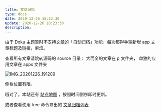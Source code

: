 ```yaml
---
title: 文章归档
type: docs
date: 2020-12-26 18:23:30
update: 2020-12-26 18:23:30
description:
---
```


由于 Doku 主题暂时不支持文章的「自动归档」功能，每次都得手输新增 app 文章标题及链接，麻烦。

查看所有文章请跳转源码的 source 目录：
大而全的文章在 p 文件夹，
单独的应用文章在 apps 文件夹

![IMG_20201226_191209](https://cdn.jsdelivr.net/gh/forliuyifei/img@mater/img/2020/12/1608981202735.webp)

侧栏位置有限。

哦对了，本站还有 [站点地图](/sitemap.xml) ，按照时间倒序即时更新。

或者查看使用 tree 命令导出的 [文章归档列表](/Archive.txt)
